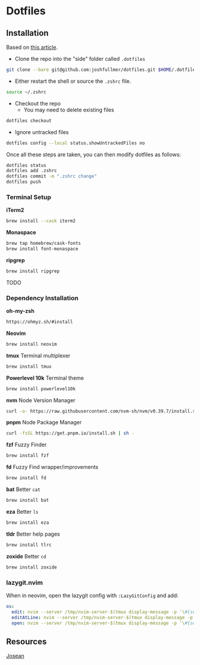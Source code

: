# Dotfiles

## Installation

Based on [this article](https://www.atlassian.com/git/tutorials/dotfiles).

- Clone the repo into the "side" folder called `.dotfiles`

```sh
git clone --bare git@github.com:joshfullmer/dotfiles.git $HOME/.dotfiles
```

- Either restart the shell or source the `.zshrc` file.

```sh
source ~/.zshrc
```

- Checkout the repo
  - You may need to delete existing files

```sh
dotfiles checkout
```

- Ignore untracked files

```sh
dotfiles config --local status.showUntrackedFiles no
```

Once all these steps are taken, you can then modify dotfiles as follows:

```sh
dotfiles status
dotfiles add .zshrc
dotfiles commit -m ".zshrc change"
dotfiles push
```

### Terminal Setup

**iTerm2**

```sh
brew install --cask iterm2
```

**Monaspace**

```sh
brew tap homebrew/cask-fonts
brew install font-monaspace
```

**ripgrep**

```sh
brew install ripgrep
```

TODO

### Dependency Installation

**oh-my-zsh**

```sh
https://ohmyz.sh/#install
```

**Neovim**

```sh
brew install neovim
```

**tmux**
Terminal multiplexer

```sh
brew install tmux
```

**Powerlevel 10k**
Terminal theme

```sh
brew install powerlevel10k
```

**nvm**
Node Version Manager

```sh
curl -o- https://raw.githubusercontent.com/nvm-sh/nvm/v0.39.7/install.sh | bash
```

**pnpm**
Node Package Manager

```sh
curl -fsSL https://get.pnpm.io/install.sh | sh -
```

**fzf**
Fuzzy Finder

```sh
brew install fzf
```

**fd**
Fuzzy Find wrapper/improvements

```sh
brew install fd
```

**bat**
Better `cat`

```sh
brew install bat
```

**eza**
Better `ls`

```sh
brew install eza
```

**tldr**
Better help pages

```sh
brew install tlrc
```

**zoxide**
Better `cd`

```sh
brew install zoxide
```

### lazygit.nvim

When in neovim, open the lazygit config with `:LazyGitConfig` and add:

```yaml
os:
  edit: nvim --server /tmp/nvim-server-$(tmux display-message -p '\#{session_id}-#{window_id}-#{pane_id}').pipe --remote-send "<cmd>lua require('core.scripts.lazygit-open-file')('{{filename}}', '{{line}}')<CR>"
  editAtLine: nvim --server /tmp/nvim-server-$(tmux display-message -p '\#{session_id}-#{window_id}-#{pane_id}').pipe --remote-send "<cmd>lua require('core.scripts.lazygit-open-file')('{{filename}}', '{{line}}')<CR>"
  open: nvim --server /tmp/nvim-server-$(tmux display-message -p '\#{session_id}-#{window_id}-#{pane_id}').pipe --remote-send "<cmd>lua require('core.scripts.lazygit-open-file')('{{filename}}', '{{line}}')<CR>"
```

## Resources

[Josean](https://github.com/josean-dev/dev-environment-files?tab=readme-ov-file)
